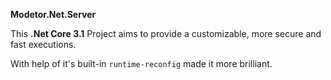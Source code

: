 **Modetor.Net.Server**

This **.Net Core 3.1** Project aims to provide a customizable, more secure and fast executions.

With help of it's built-in ``runtime-reconfig`` made it more brilliant.
